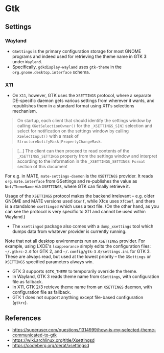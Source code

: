 # Gtk

## Settings

### Wayland

- `GSettings` is the primary configuration storage for most GNOME programs and indeed used for retrieving the theme name in GTK 3 under `Wayland`.
- Specifically, `gdkdisplay-wayland` uses `gtk-theme` in the `org.gnome.desktop.interface` schema.

### X11

- On `X11`, however, GTK uses the `XSETTINGS` protocol, where a separate DE-specific daemon gets various settings from wherever it wants, and republishes them in a standard format using X11's selections mechanism.

> On startup, each client that should identify the settings window by calling `XGetSelectionOwner()` for the `_XSETTINGS_S[N]` selection and select for notification on the settings window by calling `XSelectInput()` with a mask of `StructureNotifyMask|PropertyChangeMask`.

> [...] The client can then proceed to read contents of the `_XSETTINGS_SETTINGS` property from the settings window and interpret according to the information in the `_XSETTINGS_SETTINGS Format` section of this document

For e.g. in MATE, `mate-settings-daemon` is the `XSETTINGS` provider. It reads `org.mate.interface` from GSettings and re-publishes the value as `Net/ThemeName` via `XSETTINGS`, where GTK can finally retrieve it.

Usage of the `XSETTINGS` protocol makes the backend irrelevant – e.g. older GNOME and MATE versions used `GConf`, while Xfce uses `XfConf`, and there is a standalone `xsettingsd` which uses a text file. (On the other hand, as you can see the protocol is very specific to X11 and cannot be used within Wayland.)

- The `xsettingsd` package also comes with a `dump_xsettings` tool which dumps data from whatever provider is currently running.

Note that not all desktop environments run an `XSETTINGS` provider. For example, using LXDE's `lxappearance` simply edits the configuration files: `~/.gtkrc-2.0` for GTK 2, and `~/.config/gtk-3.0/settings.ini` for GTK 3. These are always read, but used at the lowest priority – the `GSettings` or `XSETTINGS` specified parameters always win.

- GTK 3 supports `$GTK_THEME` to temporarily override the theme.
- In Wayland, GTK 3 reads theme name from `GSettings`, with configuration file as fallback.
- In X11, GTK 2/3 retrieve theme name from an `XSETTINGS` daemon, with configuration file as fallback.
- GTK 1 does not support anything except file-based configuration (`gtkrc`).

## References

- <https://superuser.com/questions/1314999/how-is-my-selected-theme-communicated-to-gtk>
- <https://wiki.archlinux.org/title/Xsettingsd>
- <https://codeberg.org/derat/xsettingsd>
